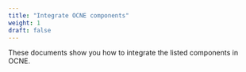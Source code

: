 ```yaml
---
title: "Integrate OCNE components"
weight: 1
draft: false
---
```


These documents show you how to integrate the listed components in OCNE. 
